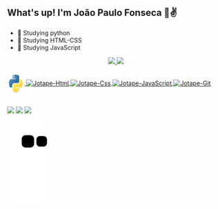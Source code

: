 
## What's up! I'm João Paulo Fonseca 😬✌ 

- 🌱 Studying python 
- 🍜 Studying HTML-CSS
- 🍙 Studying JavaScript

<div align="center" id = 'Table'>
  <a href="https://github.com/jotaFonseca">
  <img height="180em" src="https://github-readme-stats.vercel.app/api?username=jotaFonseca&show_icons=true&theme=radical&include_all_commits=true&count_private=true"/>
  <img height="180em" src="https://github-readme-stats.vercel.app/api/top-langs/?username=jotaFonseca&layout=compact&langs_count=7&theme=radical"/>
</div>
  <div style="display: inline_block" id = 'Badgets'><br>
  <img align="center" alt="Jotape-Python" height="50" width="40" src="https://raw.githubusercontent.com/devicons/devicon/master/icons/python/python-original.svg">
  <img align="center" alt="Jotape-Html" height="80" width="60" src="https://cdn.jsdelivr.net/gh/devicons/devicon/icons/html5/html5-plain-wordmark.svg" />
  <img align="center" alt="Jotape-Css" height="80" width="60" src="https://cdn.jsdelivr.net/gh/devicons/devicon/icons/css3/css3-plain-wordmark.svg" />
  <img align="center" alt="Jotape-JavaScript" height="80" width="60" src="https://cdn.jsdelivr.net/gh/devicons/devicon/icons/javascript/javascript-original.svg" />
  <img align="center" alt="Jotape-Git" height="80" width="60" src="https://cdn.jsdelivr.net/gh/devicons/devicon/icons/git/git-plain-wordmark.svg" />
</div>
  
  ##
  
  <div id = 'Target-Links'>
    <a href="https://instagram.com/jparauj0/" target="_blank"><img src="https://img.shields.io/badge/-Instagram-%23E4405F?style=for-the-badge&logo=instagram&logoColor=white" target="_blank"></a>
  <a href = "mailto:jpf.araujo99@hotmail.com"><img src="https://img.shields.io/badge/Microsoft_Outlook-0078D4?style=for-the-badge&logo=microsoft-outlook&logoColor=white"></a>
  <a href="https://www.linkedin.com/in/joão-paulo-fonseca-de-araújo-3a001120a" target="_blank"><img src="https://img.shields.io/badge/-LinkedIn-%230077B5?style=for-the-badge&logo=linkedin&logoColor=white" target="_blank"></a> 
   
   ![Snake animation](https://github.com/jotaFonseca/jotaFonseca/blob/output/github-contribution-grid-snake.svg)
   
  </div>
